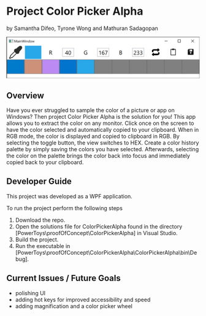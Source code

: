 <h1> Project Color Picker Alpha </h1>
<p>by Samantha Difeo, Tyrone Wong and Mathuran Sadagopan
</p>

<img src="./Resources/images/colorPickerAlpha.png" />

<h2>Overview</h2> 

Have you ever struggled to sample the color of a picture or app on Windows? Then project Color Picker Alpha is the solution for you! This app allows you to extract the color on any monitor. Click once on the screen to have the color selected and automatically copied to your clipboard. When in RGB mode, the color is displayed and copied to clipboard in RGB. By selecting the toggle button, the view switches to HEX. Create a color history palette by simply saving the colors you have selected. Afterwards, selecting the color on the palette brings the color back into focus and immediately copied back to your clipboard.


<h2>Developer Guide</h2>
<p>This project was developed as a WPF application. </p>

<p> To run the project perform the following steps</p>

1. Download the repo.
2. Open the solutions file for ColorPickerAlpha found in the directory [PowerToys\proofOfConcept\ColorPickerAlpha] in Visual Studio.
3. Build the project.
4. Run the executable in [PowerToys\proofOfConcept\ColorPickerAlpha\ColorPickerAlpha\bin\Debug].

<h2>Current Issues / Future Goals</h2>

* polishing UI
* adding hot keys for improved accessibility and speed
* adding magnification and a color picker wheel
